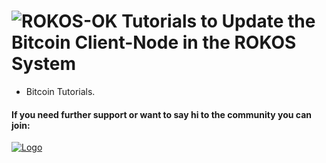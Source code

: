 ![ROKOS-OK](http://i.imgur.com/WHN1JGF.png)
Tutorials to Update the Bitcoin Client-Node in the ROKOS System
=========================== 
* Bitcoin Tutorials.

#### If you need further support or want to say hi to the community you can join:

<a href="https://discord.io/bitcoin">
    <img alt="Logo" src="https://discordapp.com/api/guilds/213747404745211904/widget.png?style=banner2">
  </a>
